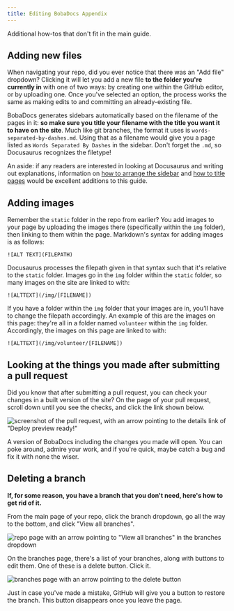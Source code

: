 ```yaml
---
title: Editing BobaDocs Appendix
---
```


Additional how-tos that don't fit in the main guide.

## Adding new files

When navigating your repo, did you ever notice that there was an "Add file"
dropdown? Clicking it will let you add a new file **to the folder you're
currently in** with one of two ways: by creating one within the GitHub editor,
or by uploading one. Once you've selected an option, the process works the same
as making edits to and committing an already-existing file.

BobaDocs generates sidebars automatically based on the filename of the pages in
it: **so make sure you title your filename with the title you want it to have on
the site**. Much like git branches, the format it uses is
`words-separated-by-dashes.md`. Using that as a filename would give you a page
listed as `Words Separated By Dashes` in the sidebar. Don't forget the `.md`, so
Docusaurus recognizes the filetype!

An aside: if any readers are interested in looking at Docusaurus and writing out
explanations, information on
[how to arrange the sidebar](https://docusaurus.io/docs/sidebar) and
[how to title pages](https://docusaurus.io/docs/docs-introduction/) would be
excellent additions to this guide.

## Adding images

Remember the `static` folder in the repo from earlier? You add images to your
page by uploading the images there (specifically within the `img` folder), then
linking to them within the page. Markdown's syntax for adding images is as
follows:

```
![ALT TEXT](FILEPATH)
```

Docusaurus processes the filepath given in that syntax such that it's relative
to the `static` folder. Images go in the `img` folder within the `static`
folder, so many images on the site are linked to with:

```
![ALTTEXT](/img/[FILENAME])
```

If you have a folder within the `img` folder that your images are in, you'll
have to change the filepath accordingly. An example of this are the images on
this page: they're all in a folder named `volunteer` within the `img` folder.
Accordingly, the images on this page are linked to with:

```
![ALTTEXT](/img/volunteer/[FILENAME])
```

## Looking at the things you made after submitting a pull request

Did you know that after submitting a pull request, you can check your changes in
a built version of the site? On the page of your pull request, scroll down until
you see the checks, and click the link shown below.

![screenshot of the pull request, with an arrow pointing to the details link of "Deploy preview ready!"](/img/volunteer/bobadocsdeploypreview.jpg)

A version of BobaDocs including the changes you made will open. You can poke
around, admire your work, and if you're quick, maybe catch a bug and fix it with
none the wiser.

## Deleting a branch

**If, for some reason, you have a branch that you don't need, here's how to get
rid of it.**

From the main page of your repo, click the branch dropdown, go all the way to
the bottom, and click "View all branches".

![repo page with an arrow pointing to "View all branches" in the branches dropdown](/img/volunteer/bobadocsdelete1.jpg)

On the branches page, there's a list of your branches, along with buttons to
edit them. One of these is a delete button. Click it.

![branches page with an arrow pointing to the delete button](/img/volunteer/bobadocsdelete2.jpg)

Just in case you've made a mistake, GitHub will give you a button to restore the
branch. This button disappears once you leave the page.
